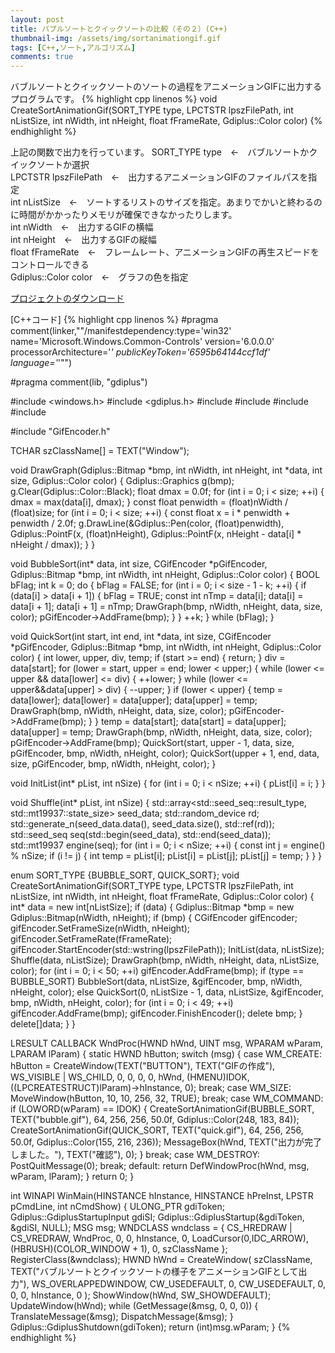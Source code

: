 ```yaml
---
layout: post
title: バブルソートとクイックソートの比較（その２）(C++)
thumbnail-img: /assets/img/sortanimationgif.gif
tags: [C++,ソート,アルゴリズム]
comments: true
---
```


バブルソートとクイックソートのソートの過程をアニメーションGIFに出力するプログラムです。
{% highlight cpp linenos %}
void CreateSortAnimationGif(SORT_TYPE type, LPCTSTR lpszFilePath, int nListSize, int nWidth, int nHeight, float fFrameRate, Gdiplus::Color color)
{% endhighlight %}

上記の関数で出力を行っています。
SORT_TYPE type　←　バブルソートかクイックソートか選択  
LPCTSTR lpszFilePath　←　出力するアニメーションGIFのファイルパスを指定  
int nListSize　←　ソートするリストのサイズを指定。あまりでかいと終わるのに時間がかかったりメモリが確保できなかったりします。  
int nWidth　←　出力するGIFの横幅  
int nHeight　←　出力するGIFの縦幅  
float fFrameRate　←　フレームレート、アニメーションGIFの再生スピードをコントロールできる  
Gdiplus::Color color　←　グラフの色を指定  

[プロジェクトのダウンロード](https://github.com/kenjinote/SortAnimationGIF/archive/master.zip)

[C++コード]
{% highlight cpp linenos %}
#pragma comment(linker,"\"/manifestdependency:type='win32' name='Microsoft.Windows.Common-Controls' version='6.0.0.0' processorArchitecture='*' publicKeyToken='6595b64144ccf1df' language='*'\"")

#pragma comment(lib, "gdiplus")

#include <windows.h>
#include <gdiplus.h>
#include <vector>
#include <string>
#include <array>
#include <random>

#include "GifEncoder.h"

TCHAR szClassName[] = TEXT("Window");

void DrawGraph(Gdiplus::Bitmap *bmp, int nWidth, int nHeight, int *data, int size, Gdiplus::Color color)
{
    Gdiplus::Graphics g(bmp);
    g.Clear(Gdiplus::Color::Black);
    float dmax = 0.0f;
    for (int i = 0; i < size; ++i) {
        dmax = max(data[i], dmax);
    }
    const float penwidth = (float)nWidth / (float)size;
    for (int i = 0; i < size; ++i) {
        const float x = i * penwidth + penwidth / 2.0f;
        g.DrawLine(&Gdiplus::Pen(color, (float)penwidth), Gdiplus::PointF(x, (float)nHeight), Gdiplus::PointF(x, nHeight - data[i] * nHeight / dmax));
    }
}

void BubbleSort(int* data, int size, CGifEncoder *pGifEncoder, Gdiplus::Bitmap *bmp, int nWidth, int nHeight, Gdiplus::Color color)
{
    BOOL bFlag;
    int k = 0;
    do {
        bFlag = FALSE;
        for (int i = 0; i < size - 1 - k; ++i) {
            if (data[i] > data[i + 1]) {
                bFlag = TRUE;
                const int nTmp = data[i];
                data[i] = data[i + 1];
                data[i + 1] = nTmp;
                DrawGraph(bmp, nWidth, nHeight, data, size, color);
                pGifEncoder->AddFrame(bmp);
            }
        }
        ++k;
    } while (bFlag);
}

void QuickSort(int start, int end, int *data, int size, CGifEncoder *pGifEncoder, Gdiplus::Bitmap *bmp, int nWidth, int nHeight, Gdiplus::Color color)
{
    int lower, upper, div, temp;
    if (start >= end) {
        return;
    }
    div = data[start];
    for (lower = start, upper = end; lower < upper;) {
        while (lower <= upper && data[lower] <= div) {
            ++lower;
        }
        while (lower <= upper&&data[upper] > div) {
            --upper;
        }
        if (lower < upper) {
            temp = data[lower];
            data[lower] = data[upper];
            data[upper] = temp;
            DrawGraph(bmp, nWidth, nHeight, data, size, color);
            pGifEncoder->AddFrame(bmp);
        }
    }
    temp = data[start];
    data[start] = data[upper];
    data[upper] = temp;
    DrawGraph(bmp, nWidth, nHeight, data, size, color);
    pGifEncoder->AddFrame(bmp);
    QuickSort(start, upper - 1, data, size, pGifEncoder, bmp, nWidth, nHeight, color);
    QuickSort(upper + 1, end, data, size, pGifEncoder, bmp, nWidth, nHeight, color);
}

void InitList(int* pList, int nSize)
{
    for (int i = 0; i < nSize; ++i) {
        pList[i] = i;
    }
}

void Shuffle(int* pList, int nSize)
{
    std::array<std::seed_seq::result_type, std::mt19937::state_size> seed_data;
    std::random_device rd;
    std::generate_n(seed_data.data(), seed_data.size(), std::ref(rd));
    std::seed_seq seq(std::begin(seed_data), std::end(seed_data));
    std::mt19937 engine(seq);
    for (int i = 0; i < nSize; ++i) {
        const int j = engine() % nSize;
        if (i != j) {
            int temp = pList[i];
            pList[i] = pList[j];
            pList[j] = temp;
        }
    }
}

enum SORT_TYPE {BUBBLE_SORT, QUICK_SORT};
void CreateSortAnimationGif(SORT_TYPE type, LPCTSTR lpszFilePath, int nListSize, int nWidth, int nHeight, float fFrameRate, Gdiplus::Color color)
{
    int* data = new int[nListSize];
    if (data) {
        Gdiplus::Bitmap *bmp = new Gdiplus::Bitmap(nWidth, nHeight);
        if (bmp) {
            CGifEncoder gifEncoder;
            gifEncoder.SetFrameSize(nWidth, nHeight);
            gifEncoder.SetFrameRate(fFrameRate);
            gifEncoder.StartEncoder(std::wstring(lpszFilePath));
            InitList(data, nListSize);
            Shuffle(data, nListSize);
            DrawGraph(bmp, nWidth, nHeight, data, nListSize, color);
            for (int i = 0; i < 50; ++i)
                gifEncoder.AddFrame(bmp);
            if (type == BUBBLE_SORT)
                BubbleSort(data, nListSize, &gifEncoder, bmp, nWidth, nHeight, color);
            else
                QuickSort(0, nListSize - 1, data, nListSize, &gifEncoder, bmp, nWidth, nHeight, color);
            for (int i = 0; i < 49; ++i)
                gifEncoder.AddFrame(bmp);
            gifEncoder.FinishEncoder();
            delete bmp;
        }
        delete[]data;
    }
}

LRESULT CALLBACK WndProc(HWND hWnd, UINT msg, WPARAM wParam, LPARAM lParam)
{
    static HWND hButton;
    switch (msg)
    {
    case WM_CREATE:
        hButton = CreateWindow(TEXT("BUTTON"), TEXT("GIFの作成"), WS_VISIBLE | WS_CHILD, 0, 0, 0, 0, hWnd, (HMENU)IDOK, ((LPCREATESTRUCT)lParam)->hInstance, 0);
        break;
    case WM_SIZE:
        MoveWindow(hButton, 10, 10, 256, 32, TRUE);
        break;
    case WM_COMMAND:
        if (LOWORD(wParam) == IDOK)
        {
            CreateSortAnimationGif(BUBBLE_SORT, TEXT("bubble.gif"), 64, 256, 256, 50.0f, Gdiplus::Color(248, 183, 84));
            CreateSortAnimationGif(QUICK_SORT, TEXT("quick.gif"), 64, 256, 256, 50.0f, Gdiplus::Color(155, 216, 236));
            MessageBox(hWnd, TEXT("出力が完了しました。"), TEXT("確認"), 0);
        }
        break;
    case WM_DESTROY:
        PostQuitMessage(0);
        break;
    default:
        return DefWindowProc(hWnd, msg, wParam, lParam);
    }
    return 0;
}

int WINAPI WinMain(HINSTANCE hInstance, HINSTANCE hPreInst, LPSTR pCmdLine, int nCmdShow)
{
    ULONG_PTR gdiToken;
    Gdiplus::GdiplusStartupInput gdiSI;
    Gdiplus::GdiplusStartup(&gdiToken, &gdiSI, NULL);
    MSG msg;
    WNDCLASS wndclass = {
        CS_HREDRAW | CS_VREDRAW,
        WndProc,
        0,
        0,
        hInstance,
        0,
        LoadCursor(0,IDC_ARROW),
        (HBRUSH)(COLOR_WINDOW + 1),
        0,
        szClassName
    };
    RegisterClass(&wndclass);
    HWND hWnd = CreateWindow(
        szClassName,
        TEXT("バブルソートとクイックソートの様子をアニメーションGIFとして出力"),
        WS_OVERLAPPEDWINDOW,
        CW_USEDEFAULT,
        0,
        CW_USEDEFAULT,
        0,
        0,
        0,
        hInstance,
        0
    );
    ShowWindow(hWnd, SW_SHOWDEFAULT);
    UpdateWindow(hWnd);
    while (GetMessage(&msg, 0, 0, 0))
    {
        TranslateMessage(&msg);
        DispatchMessage(&msg);
    }
    Gdiplus::GdiplusShutdown(gdiToken);
    return (int)msg.wParam;
}
{% endhighlight %}

